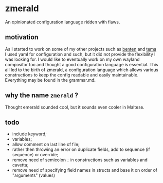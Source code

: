 # zmerald
An opinionated configuration language ridden with flaws.

## motivation
As I started to work on some of my other projects such as [benten](https://github.com/liabri/benten) and [tema](https://github.com/liabri/tema) I used yaml for configuration and such, but it did not provide the flexibility I was looking for. I would like to eventually work on my own wayland compositor too and thought a good configuration language is essential. This all led to the birth of zmerald, a configuration language which allows various constructions to keep the config readable and easily maintainable. Everything may be found in the grammar.md.

## why the name `zmerald` ?
Thought emerald sounded cool, but it sounds even cooler in Maltese.

## todo
- include keyword;
- variables;
- allow comment on last line of file;
- rather then throwing an error on duplicate fields, add to sequence (if sequence) or override;
- remove need of semicolon `;` in constructions such as variables and cavetta;
- remove need of specifying field names in structs and base it on order of "arguments" (values)